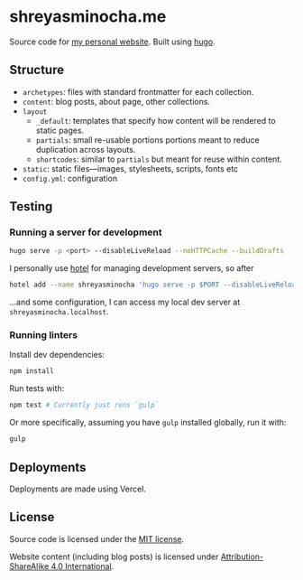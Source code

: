 # shreyasminocha.me

Source code for [my personal website](//shreyasminocha.me). Built using [hugo](//gohugo.io).

## Structure

- `archetypes`: files with standard frontmatter for each collection.
- `content`: blog posts, about page, other collections.
- `layout`
    - `_default`: templates that specify how content will be rendered to static pages.
    - `partials`: small re-usable portions portions meant to reduce duplication across layouts.
    - `shortcodes`: similar to `partials` but meant for reuse within content.
- `static`: static files—images, stylesheets, scripts, fonts etc
- `config.yml`: configuration

## Testing

### Running a server for development

```sh
hugo serve -p <port> --disableLiveReload --noHTTPCache --buildDrafts
```

I personally use [hotel](//github.com/typicode/hotel) for managing development servers, so after

```sh
hotel add --name shreyasminocha 'hugo serve -p $PORT --disableLiveReload --noHTTPCache --buildDrafts'
```

...and some configuration, I can access my local dev server at `shreyasminocha.localhost`.

### Running linters

Install dev dependencies:

```sh
npm install
```

Run tests with:

```sh
npm test # Currently just runs `gulp`
```

Or more specifically, assuming you have `gulp` installed globally, run it with:

```sh
gulp
```

## Deployments

Deployments are made using Vercel.

## License

Source code is licensed under the [MIT license](LICENSE).

Website content (including blog posts) is licensed under [Attribution-ShareAlike 4.0 International](content/license.md).
